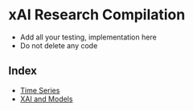 # xAI Research Compilation

- Add all your testing, implementation here
- Do not delete any code

## Index

- [Time Series](./TimeSeries.md)
- [XAI and Models](./XAI-and-Models.md)
